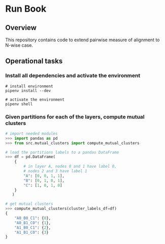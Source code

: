 # Run Book

## Overview

This repository contains code to extend pairwise measure of alignment
to N-wise case.


## Operational tasks

### Install all dependencies and activate the environment

```shell
# install environment
pipenv install --dev

# activate the environment
pipenv shell
```

### Given partitions for each of the layers, compute mutual clusters

```python
# import needed modules
>>> import pandas as pd
>>> from src.mutual_clusters import compute_mutual_clusters

# load the partitions labels to a pandas DataFrame
>>> df = pd.DataFrame(
    {
        # in layer A, nodes 0 and 1 have label 0,
        # nodes 2 and 3 have label 1
        "A": [0, 0, 1, 1],
        "B": [0, 1, 0, 1],
        "C": [1, 0, 1, 0]
    }
   )

# get mutual clusters
>>> compute_mutual_clusters(cluster_labels_df=df)
{
    "A0_B0_C1": {0},
    "A0_B1_C0": {1},
    "A1_B0_C1": {2},
    "A1_B1_C0": {3}
}
```